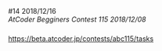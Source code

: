 #14 2018/12/16  
*AtCoder Begginers Contest 115 2018/12/08*  
#####  
https://beta.atcoder.jp/contests/abc115/tasks      
